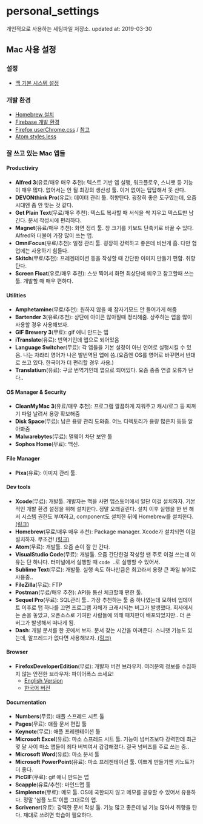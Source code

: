 # personal_settings

개인적으로 사용하는 세팅파일 저장소. 
updated at: 2019-03-30

## Mac 사용 설정
### 설정
- [맥 기본 시스템 설정](./mac/system_settings.md)

### 개발 환경
- [Homebrew 설치](https://brew.sh/index_ko.html)
- [Firebase 개발 환경](./firebase/firebase.md)
- [Firefox userChrome.css](./firefox/userChrome.css) / [참고](https://centell.github.io/firefox/2017/11/17/firefox-chromecss.html)
- [Atom styles.less](./atom/styles.less)

### 잘 쓰고 있는 Mac 앱들

#### Productiviry
- **Alfred 3**(유료/매우 매우 추천): 텍스트 기반 앱 실행, 워크플로우, 스니팻 등 기능이 매우 많다. 없어서는 안 될 최강의 생산성 툴. 이거 없이는 답답해서 못 산다.
- **DEVONthink Pro**(유료): 데이터 관리 툴. 취향탄다. 굉장히 좋은 도구였는데, 요즘 시대엔 좀 안 맞는 것 같다.
- **Get Plain Text**(무료/매우 추천): 텍스트 복사할 때 서식을 싹 지우고 텍스트만 남긴다. 문서 작성시에 편리하다.
- **Magnet**(유료/매우 추천): 화면 정리 툴. 창 크기를 키보드 단축키로 바꿀 수 있다. Alfred와 더불어 가장 많이 쓰는 앱.
- **OmniFocus**(유료/추천): 일정 관리 툴. 굉장히 강력하고 좋은데 비싼게 흠. 다만 협업에는 사용하기 힘들다.
- **Skitch**(무료/추천): 프레젠테이션 등을 작성할 때 간단한 이미지 만들기 편함. 취향탄다.
- **Screen Float**(유료/매우 추천): 스샷 찍어서 화면 최상단에 띄우고 참고할때 쓰는 툴. 개발할 때 매우 편하다.

#### Utilities
- **Amphetamine**(무료/추천): 원하지 않을 때 잠자기모드 안 들어가게 해줌
- **Bartender 3**(유료/추천): 상단에 아이콘 많아질때 정리해줌. 상주하는 앱을 많이 사용할 경우 사용해보자.
- **GIF Brewery 3**(무료): gif 애니 만드는 앱
- **iTranslate**(유료): 번역기인데 앱으로 되어있음
- **Language Switcher**(무료): 각 앱들을 기본 설정이 아닌 언어로 실행시킬 수 있음. 나는 차라리 영어가 나은 발번역된 앱에 씀.(요즘엔 OS를 영어로 바꾸면서 반대로 쓰고 있다. 한국어가 더 편리할 경우 사용.)
- **Translatium**(유료): 구글 번역기인데 앱으로 되어있다. 요즘 종종 연결 오류가 난다..

#### OS Manager & Security
- **CleanMyMac 3**(유료/매우 추천): 프로그램 깔끔하게 지워주고 캐시/로그 등 찌꺼기 파일 날려서 용량 확보해줌
- **Disk Space**(무료): 남은 용량 관리 도와줌. 어느 디렉토리가 용량 많은지 등등 알아봐줌
- **Malwarebytes**(무료): 멀웨어 차단 보안 툴
- **Sophos Home**(무료): 백신.

#### File Manager
- **Pixa**(유료): 이미지 관리 툴.

#### Dev tools
- **Xcode**(무료): 개발툴. 개발자는 맥을 사면 앱스토어에서 일단 이걸 설치하자. 기본적인 개발 환경 설정을 위해 설치한다. 정말 오래걸린다. 설치 이후 실행을 한 번 해서 시스템 권한도 부여하고, component도 설치한 뒤에 Homebrew를 설치한다. [(링크)](https://itunes.apple.com/us/app/xcode/id497799835?mt=12)
- **Homebrew**(무료/매우 매우 추천): Package manager. Xcode가 설치되면 이걸 설치하자. 무조건! [(링크)](https://brew.sh/)
- **Atom**(무료): 개발툴. 요즘 손이 잘 안 간다.
- **VisualStudio Code**(무료): 개발툴. 요즘 간단한걸 작성할 땐 주로 이걸 쓰는데 이유는 단 하나다. 터미널에서 실행할 때 `code .`로 실행할 수 있어서.
- **Sublime Text**(무료): 개발툴. 실행 속도 하나만큼은 최고라서 용량 큰 파일 뷰어로 사용중..
- **FileZilla**(무료): FTP
- **Postman**(무료/매우 추천): API등 통신 체크할때 편한 툴. 
- **Sequel Pro**(무료): SQL관리 툴.. 가장 추천하는 툴 중 하나였는데 모하비 업데이트 이후로 탭 하나를 끄면 프로그램 자체가 크래시되는 버그가 발생했다. 회사에서는 손을 놓았고, 오픈소스로 기여한 사람들에 의해 패치판이 배포되었지만.. 더 큰 버그가 발생해서 떠나게 됨.
- **Dash**: 개발 문서를 한 곳에서 보자. 문서 찾는 시간을 아껴준다. 스니팻 기능도 있는데, 알프레드가 없다면 사용해보자. [(링크)](https://kapeli.com/dash)

#### Browser
- **FirefoxDeveloperEdition**(무료): 개발자 버전 브라우저. 여러분의 정보를 수집하지 않는 안전한 브라우저: 파이어폭스 쓰세요!
   - [English Version](https://www.mozilla.org/en-US/firefox/developer/)
   - [한국어 버전](https://www.mozilla.org/ko/firefox/developer/)
    

#### Documentation
- **Numbers**(무료): 애플 스프레드 시트 툴
- **Pages**(무료): 애플 문서 편집 툴
- **Keynote**(무료): 애플 프레젠테이션 툴
- **Microsoft Excel**(유료): 마소 스프레드 시트 툴. 기능이 넘버즈보다 강력한데 최근 몇 달 사이 마소 앱들이 죄다 버벅여서 갑갑해졌다. 결국 넘버즈를 주로 쓰는 중..
- **Microsoft Word**(유료): 마소 문서 툴
- **Microsoft PowerPoint**(유료): 마소 프레젠테이션 툴. 이쁘게 만들기엔 키노트가 더 좋다.
- **PicGIF**(무료): gif 애니 만드는 앱
- **Scapple**(유료/추천): 마인드맵 툴
- **Simplenote**(무료): 메모 툴. OS에 국한되지 않고 메모를 공유할 수 있어서 유용하다. 정말 '심플 노트'이름 그대로의 앱.
- **Scrivener**(유료): 강력한 문서 작성 툴. 기능 많고 좋은데 넘 기능 많아서 취향을 탄다. 재대로 쓰려면 학습이 필요하다.
